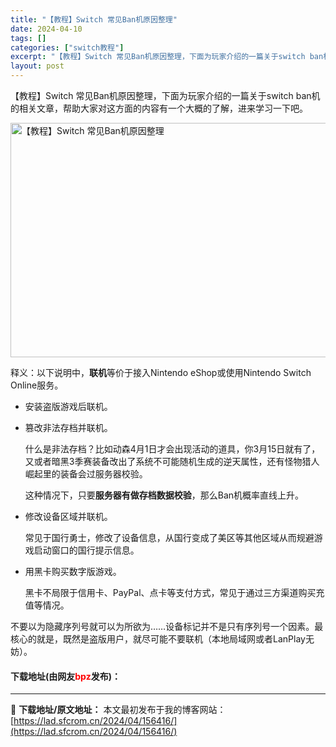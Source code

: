 ```yaml
---
title: "【教程】Switch 常见Ban机原因整理"
date: 2024-04-10
tags: []
categories: ["switch教程"]
excerpt: "【教程】Switch 常见Ban机原因整理，下面为玩家介绍的一篇关于switch ban机的相关文章，帮助大家对这方面的内容有一个大概的了解，进来学习一下吧。 释义：以下说明中，联机等价于接入Nintendo eShop或使用Nintendo Switch Online服务。 安装盗版游戏后联机。 &hellip;"
layout: post
---
```


 <p>【教程】Switch 常见Ban机原因整理，下面为玩家介绍的一篇关于switch ban机的相关文章，帮助大家对这方面的内容有一个大概的了解，进来学习一下吧。</p> <p><img src="https://lad.sfcrom.cn/wp-content/uploads/2024/04/20240410_66162ebe9f2b9.webp" style="width: 600px; height: 375px;" alt="【教程】Switch 常见Ban机原因整理" /></p> <p>释义：以下说明中，<strong>联机</strong>等价于接入Nintendo eShop或使用Nintendo Switch Online服务。</p> <ul> <li>安装盗版游戏后联机。</li> <li> <p>篡改非法存档并联机。</p> <p>什么是非法存档？比如动森4月1日才会出现活动的道具，你3月15日就有了，又或者暗黑3季赛装备改出了系统不可能随机生成的逆天属性，还有怪物猎人崛起里的装备会过服务器校验。</p> <p>这种情况下，只要<strong>服务器有做存档数据校验</strong>，那么Ban机概率直线上升。</p></li> <li> <p>修改设备区域并联机。</p> <p>常见于国行勇士，修改了设备信息，从国行变成了美区等其他区域从而规避游戏启动窗口的国行提示信息。</p></li> <li> <p>用黑卡购买数字版游戏。</p> <p>黑卡不局限于信用卡、PayPal、点卡等支付方式，常见于通过三方渠道购买充值等情况。</p></li> </ul> <p>不要以为隐藏序列号就可以为所欲为&hellip;&hellip;设备标记并不是只有序列号一个因素。最核心的就是，既然是盗版用户，就尽可能不要联机（本地局域网或者LanPlay无妨）。</p> <p><h4>下载地址(由网友<font color="red">bpz</font>发布)：</h4></p> 

---
📖 **下载地址/原文地址：** 本文最初发布于我的博客网站：[https://lad.sfcrom.cn/2024/04/156416/](https://lad.sfcrom.cn/2024/04/156416/)
